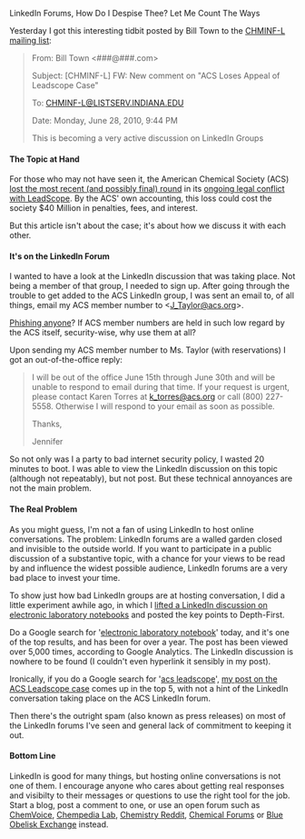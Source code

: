 LinkedIn Forums, How Do I Despise Thee? Let Me Count The Ways

Yesterday I got this interesting tidbit posted by Bill Town to the [CHMINF-L mailing list](https://listserv.indiana.edu/cgi-bin/wa-iub.exe?A2=ind1006&L=CHMINF-L&P=R12455):

> From: Bill Town <###@###.com>
>
> Subject: [CHMINF-L] FW: New comment on "ACS Loses Appeal of Leadscope Case"
>
> To: CHMINF-L@LISTSERV.INDIANA.EDU
>
> Date: Monday, June 28, 2010, 9:44 PM
>
> This is becoming a very active discussion on LinkedIn Groups

#### The Topic at Hand

For those who may not have seen it, the American Chemical Society (ACS) [lost the most recent (and possibly final) round](http://portal.acs.org:80/preview/fileFetch/C/CNBP_025065/pdf/CNBP_025065.pdf) in its [ongoing legal conflict with LeadScope](http://depth-first.com/articles/2008/03/28/acs-loses-27-million-case-against-leadscope). By the ACS' own accounting, this loss could cost the society $40 Million in penalties, fees, and interest.

But this article isn't about the case; it's about how we discuss it with each other.

#### It's on the LinkedIn Forum

I wanted to have a look at the LinkedIn discussion that was taking place. Not being a member of that group, I needed to sign up. After going through the trouble to get added to the ACS LinkedIn group, I was sent an email to, of all things, email my ACS member number to &lt;J_Taylor@acs.org&gt;.

[Phishing anyone](http://en.wikipedia.org/wiki/Phishing)? If ACS member numbers are held in such low regard by the ACS itself, security-wise, why use them at all?

Upon sending my ACS member number to Ms. Taylor (with reservations) I got an out-of-the-office reply:

> I will be out of the office June 15th through June 30th and will be unable to respond to email during that time.  If your request is urgent, please contact Karen Torres at k_torres@acs.org or call (800) 227-5558.  Otherwise I will respond to your email as soon as possible. 
>
>Thanks,
>
>Jennifer

So not only was I a party to bad internet security policy, I wasted 20 minutes to boot. I was able to view the LinkedIn discussion on this topic (although not repeatably), but not post. But these technical annoyances are not the main problem.

#### The Real Problem

As you might guess, I'm not a fan of using LinkedIn to host online conversations. The problem: LinkedIn forums are a walled garden closed and invisible to the outside world. If you want to participate in a public discussion of a substantive topic, with a chance for your views to be read by and influence the widest possible audience, LinkedIn forums are a very bad place to invest your time.

To show just how bad LinkedIn groups are at hosting conversation, I did a little experiment awhile ago, in which I [lifted a LinkedIn discussion on electronic laboratory notebooks](http://depth-first.com/articles/2009/01/02/the-electronic-laboratory-notebook-trap) and posted the key points to Depth-First.

Do a Google search for '[electronic laboratory notebook](http://www.google.com/search?q=electronic+laboratory+notebook)' today, and it's one of the top results, and has been for over a year. The post has been viewed over 5,000 times, according to Google Analytics. The LinkedIn discussion is nowhere to be found (I couldn't even hyperlink it sensibly in my post).

Ironically, if you do a Google search for '[acs leadscope](http://www.google.com/search?q=acs+leadscope)', [my post on the ACS Leadscope case](http://depth-first.com/articles/2008/03/28/acs-loses-27-million-case-against-leadscope) comes up in the top 5, with not a hint of the LinkedIn conversation taking place on the ACS LinkedIn forum.

Then there's the outright spam (also known as press releases) on most of the LinkedIn forums I've seen and general lack of commitment to keeping it out.

#### Bottom Line

LinkedIn is good for many things, but hosting online conversations is not one of them. I encourage anyone who cares about getting real responses and visibilty to their messages or questions to use the right tool for the job. Start a blog, post a comment to one, or use an open forum such as [ChemVoice](http://chemvoice.com), [Chempedia Lab](http://lab.chempedia.com), [Chemistry Reddit](http://www.reddit.com/r/chemistry/), [Chemical Forums](http://www.chemicalforums.com/) or [Blue Obelisk Exchange](http://blueobelisk.shapado.com/) instead.

